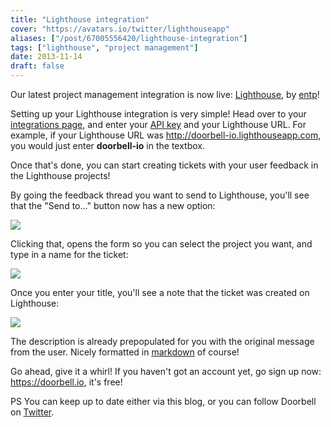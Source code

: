 ```yaml
---
title: "Lighthouse integration"
cover: "https://avatars.io/twitter/lighthouseapp"
aliases: ["/post/67005556420/lighthouse-integration"]
tags: ["lighthouse", "project management"]
date: 2013-11-14
draft: false
---
```


Our latest project management integration is now live: [Lighthouse](http://lighthouseapp.com), by [entp](http://entp.com)!

Setting up your Lighthouse integration is very simple! Head over to your [integrations page](https://doorbell.io/integrations#lighthouse), and enter your [API key](http://help.lighthouseapp.com/kb/api/how-do-i-get-an-api-token) and your Lighthouse URL. For example, if your Lighthouse URL was http://doorbell-io.lighthouseapp.com, you would just enter **doorbell-io** in the textbox.

<!--more-->

Once that's done, you can start creating tickets with your user feedback in the Lighthouse projects!

By going the feedback thread you want to send to Lighthouse, you'll see that the "Send to..." button now has a new option:

![](/img/integrations/lighthouse/send-to.png)

Clicking that, opens the form so you can select the project you want, and type in a name for the ticket:

![](/img/integrations/lighthouse/form.png)

Once you enter your title, you'll see a note that the ticket was created on Lighthouse:

![](/img/integrations/lighthouse/notes.png)

The description is already prepopulated for you with the original message from the user. Nicely formatted in [markdown](https://daringfireball.net/projects/markdown/) of course!

Go ahead, give it a whirl! If you haven't got an account yet, go sign up now: https://doorbell.io, it's free!

PS You can keep up to date either via this blog, or you can follow Doorbell on [Twitter](https://twitter.com/doorbell_io).
